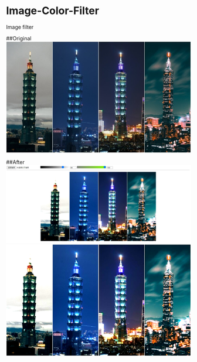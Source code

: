# Image-Color-Filter
 Image filter
 
##Original
![Image](/images/taipei-101-taiwan-attraction-2.jpg "Image!")

##After
![Image](/images/example.png "Image!")
![Image](/images/example2.png "Image!")
